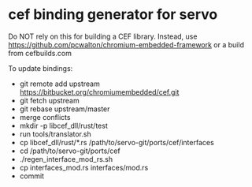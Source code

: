 # cef binding generator for servo

Do NOT rely on this for building a CEF library.
Instead, use https://github.com/pcwalton/chromium-embedded-framework
or a build from cefbuilds.com

To update bindings:
* git remote add upstream https://bitbucket.org/chromiumembedded/cef.git
* git fetch upstream
* git rebase upstream/master
* merge conflicts
* mkdir -p libcef_dll/rust/test
* run tools/translator.sh
* cp libcef_dll/rust/*.rs /path/to/servo-git/ports/cef/interfaces
* cd /path/to/servo-git/ports/cef
* ./regen_interface_mod_rs.sh
* cp interfaces_mod.rs interfaces/mod.rs
* commit
